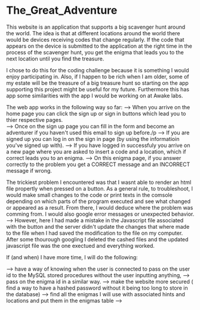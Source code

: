 # The_Great_Adventure


This website is an application that supports a big scavenger hunt around the world. The idea is that at different locations around the world there would be devices receiving codes that change regularly. If the code that appears on the device is submitted to the application at the right time in the process of the scavenger hunt, you get the enigma that leads you to the next location until you find the treasure.

I chose to do this for the coding challenge because it is something I would enjoy participating in. Also, if I happen to be rich when I am older, some of my estate will be the treasure of a big treasure hunt so starting on the app supporting this project might be useful for my future. Furthermore this has app some similarities with the app I would be working on at Awake labs.

The web app works in the following way so far:
  --> When you arrive on the home page you can click the sign up or sign in buttons which lead you to thier respective pages. <br/>
  --> Once on the sign up page you can fill in the form and become an adventurer if you haven't used this email to sign up before./p
  --> If you are signed up you can log in on the sign in page (by using the informatioin you've signed up with).
  --> If you have logged in successfuly you arrive on a new page where you are asked to insert a code and a location, which if correct leads you to an enigma.
  --> On this enigma page, if you answer correctly to the problem you get a CORRECT message and an INCORRECT message if wrong.


The trickiest problem I encountered was that I wasnt able to render an html file propertly when pressed on a button.
As a general rule, to troubleshoot, I would make small changes to the code or print texts in the comsole depending on which parts of the program executed and see what changed or appeared as a result. From there, I would deduce where the problem was comming from. I would also google error messages or unexpected behavior.
--> However, here I had made a mistake in the Javascript file associated with the button and the server didn't update the changes that where made to the file when I had saved the modification to the file on my computer. After some thourough googling I deleted the cashed files and the updated javascript file was the one exectued and everything worked.


If (and when) I have more time, I will do the following:

--> have a way of knowing when the user is connected to pass on the user id to the MySQL stored procedures without the user inputting anything,
--> pass on the enigma id in a similar way.
--> make the website more secured ( find a way to have a hashed password without it being too long to store in the database)
--> find all the enigmas I will use with associated hints and locations and put them in the enigmas table
--> 



